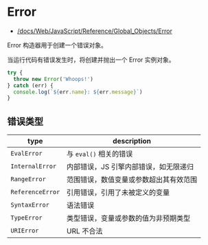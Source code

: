 # Error

- [/docs/Web/JavaScript/Reference/Global_Objects/Error][Error]

[Error]: <https://developer.mozilla.org/en-US/docs/Web/JavaScript/Reference/Global_Objects/Error>

Error 构造器用于创建一个错误对象。

当运行代码有错误发生时，将创建并抛出一个 Error 实例对象。

```js
try {
  throw new Error('Whoops!')
} catch (err) {
  console.log(`${err.name}: ${err.message}`)
}
```


## 错误类型

type | description
-|-
`EvalError` | 与 `eval()` 相关的错误
`InternalError` | 内部错误，JS 引擎内部错误，如无限递归
`RangeError` | 范围错误，数值变量或参数超出其有效范围
`ReferenceError` | 引用错误，引用了未被定义的变量
`SyntaxError` | 语法错误
`TypeError` | 类型错误，变量或参数的值为非预期类型
`URIError` | URL 不合法
